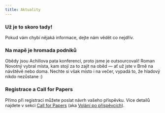 ```yaml
---
title: Aktuality
---
```

### Už je to skoro tady!

Pokud vám chybí nějaká informace, dejte nám vědět co nejdřív.

### Na mapě je hromada podniků

Obědy jsou Achillova pata konferencí, proto jsme je outsourcovali! Roman Novotný vybral místa, kam stojí za to zajít na oběd — ať už jste v Brně na návštěvě nebo doma. Nechte si však místo i na večer, vypadá to, že hladový nikdo nezůstane :)

### Registrace a Call for Papers

Přímo při registraci můžete poslat návrh vašeho příspěvku. Více detailů najdete v sekci [Call for Papers](#cfp) (aka [Volání po příspěvcích](#cfp)).
